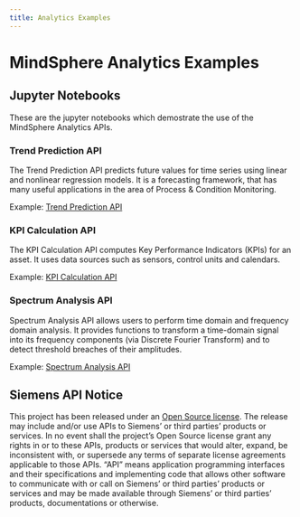 ```yaml
---
title: Analytics Examples
---
```


# MindSphere Analytics Examples

## Jupyter Notebooks

These are the jupyter notebooks which demostrate the use of the MindSphere Analytics APIs.

### Trend Prediction API

The Trend Prediction API predicts future values for time series using linear and nonlinear regression models. It is a forecasting framework, that has many useful applications in the area of Process & Condition Monitoring.

Example: [<i class="fab fa-github"></i> Trend Prediction API](https://github.com/mindsphere/analytics-examples/blob/master/trend-prediction.ipynb)

### KPI Calculation API

The KPI Calculation API computes Key Performance Indicators (KPIs) for an asset. It uses data sources such as sensors, control units and calendars.

Example: [<i class="fab fa-github"></i> KPI Calculation API](https://github.com/mindsphere/analytics-examples/blob/master/kpi-calculation.ipynb)

### Spectrum Analysis API

Spectrum Analysis API allows users to perform time domain and frequency domain analysis. It provides functions to transform a time-domain signal into its frequency components (via Discrete Fourier Transform) and to detect threshold breaches of their amplitudes.

Example: [<i class="fab fa-github"></i>Spectrum Analysis API](https://github.com/mindsphere/analytics-examples/blob/master/spectrum-analysis.ipynb)

## Siemens API Notice

This project has been released under an [Open Source license](./LICENSE.md). The release may include and/or use APIs to Siemens’ or third parties’ products or services. In no event shall the project’s Open Source license grant any rights in or to these APIs, products or services that would alter, expand, be inconsistent with, or supersede any terms of separate license agreements applicable to those APIs. “API” means application programming interfaces and their specifications and implementing code that allows other software to communicate with or call on Siemens’ or third parties’ products or services and may be made available through Siemens’ or third parties’ products, documentations or otherwise.
